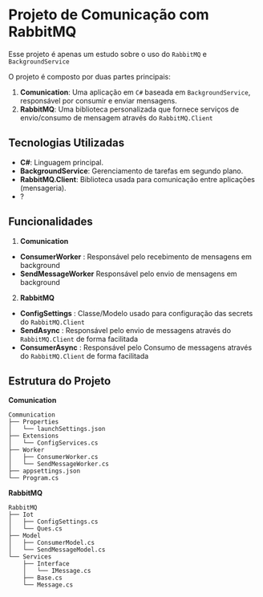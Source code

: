 # Projeto de Comunicação com RabbitMQ

Esse projeto é apenas um estudo sobre o uso do `RabbitMQ` e `BackgroundService` 

O projeto é composto por duas partes principais:  
1. **Comunication**: Uma aplicação em `C#` baseada em `BackgroundService`, responsável por consumir e enviar mensagens.  
2. **RabbitMQ**: Uma biblioteca personalizada que fornece serviços de envio/consumo de mensagem através do `RabbitMQ.Client`

## Tecnologias Utilizadas
- **C#**: Linguagem principal.
- **BackgroundService**: Gerenciamento de tarefas em segundo plano.
- **RabbitMQ.Client**: Biblioteca usada para comunicação entre aplicações (mensageria).
- ?

## Funcionalidades

1. **Comunication**
- **ConsumerWorker** : Responsável pelo recebimento de mensagens em background
- **SendMessageWorker** Responsável pelo envio de mensagens em background

2. **RabbitMQ**
- **ConfigSettings** : Classe/Modelo usado para configuração das secrets do `RabbitMQ.Client`
- **SendAsync** : Responsável pelo envio de messagens através do `RabbitMQ.Client` de forma facilitada
- **ConsumerAsync** : Responsável pelo Consumo de messagens através do `RabbitMQ.Client` de forma facilitada

## Estrutura do Projeto
**Comunication**
```
Communication
├── Properties
│   └── launchSettings.json
├── Extensions
│   └── ConfigServices.cs
├── Worker
│   ├── ConsumerWorker.cs
│   └── SendMessageWorker.cs
├── appsettings.json
└── Program.cs
```

**RabbitMQ**
```
RabbitMQ
├── Iot
│   ├── ConfigSettings.cs
│   └── Ques.cs
├── Model
│   ├── ConsumerModel.cs
│   └── SendMessageModel.cs
└── Services
    ├── Interface
    │   └── IMessage.cs
    ├── Base.cs
    └── Message.cs
```
